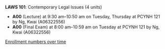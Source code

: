 **LAWS 101**: Contemporary Legal Issues (4 units)

- **A00** (Lecture) at 9:30 am–10:50 am on Tuesday, Thursday at PCYNH 121 by Ng, Kwai (A06322556)
- **A00** (Final Exam) at 8:00 am–10:59 am on Tuesday at PCYNH 121 by Ng, Kwai (A06322556)

[Enrollment numbers over time](./LAWS101.tsv)

